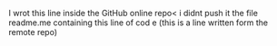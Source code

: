 I wrot this line inside the GitHub online repo< i didnt push it the file readme.me containing this line of cod e
(this is a line written form the remote repo)
